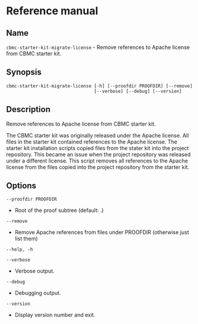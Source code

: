 # Reference manual

## Name

`cbmc-starter-kit-migrate-license` - Remove references to Apache license from CBMC starter kit.

## Synopsis

```
cbmc-starter-kit-migrate-license [-h] [--proofdir PROOFDIR] [--remove]
                                 [--verbose] [--debug] [--version]
```
## Description

Remove references to Apache license from CBMC starter kit.

The CBMC starter kit was originally released under the Apache license. All
files in the starter kit contained references to the Apache license. The
starter kit installation scripts copied files from the stater kit into the
project repository. This became an issue when the project repository was
released under a different license. This script removes all references to the
Apache license from the files copied into the project repository from the
starter kit.

## Options

`--proofdir PROOFDIR`

* Root of the proof subtree (default: .)

`--remove`

* Remove Apache references from files under PROOFDIR (otherwise just list them)

`--help, -h`

`--verbose`

* Verbose output.

`--debug`

* Debugging output.

`--version`

* Display version number and exit.
